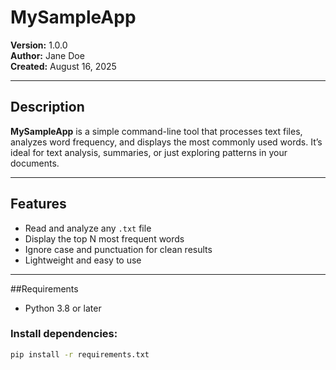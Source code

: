 # MySampleApp

**Version:** 1.0.0  
**Author:** Jane Doe  
**Created:** August 16, 2025

---

## Description

**MySampleApp** is a simple command-line tool that processes text files, analyzes word frequency, and displays the most commonly used words. It’s ideal for text analysis, summaries, or just exploring patterns in your documents.

---

## Features

- Read and analyze any `.txt` file
- Display the top N most frequent words
- Ignore case and punctuation for clean results
- Lightweight and easy to use

---

##Requirements

- Python 3.8 or later

### Install dependencies:

```bash
pip install -r requirements.txt
```
